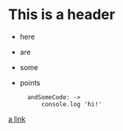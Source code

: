 # This is a header

- here
- are
- some
- points

		andSomeCode: ->
        	console.log 'hi!'
            
[a link](http://google.com)
